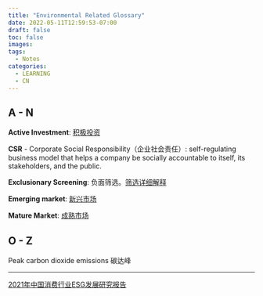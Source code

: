 ```yaml
---
title: "Environmental Related Glossary"
date: 2022-05-11T12:59:53-07:00
draft: false
toc: false
images:
tags:
  - Notes
categories:	
  - LEARNING
  - CN
---
```




## A - N

**Active Investment**: [积极投资](https://wiki.mbalib.com/wiki/%E7%A7%AF%E6%9E%81%E6%8A%95%E8%B5%84)

**CSR** - Corporate Social Responsibility（企业社会责任）: self-regulating business model that helps a company be socially accountable to itself, its stakeholders, and the public. 

**Exclusionary Screening**: 负面筛选。[筛选详细解释](https://www.unpri.org/download?ac=10988)

**Emerging market**: [新兴市场](https://wiki.mbalib.com/wiki/%E6%96%B0%E5%85%B4%E5%B8%82%E5%9C%BA)

**Mature Market**: [成熟市场](https://wiki.mbalib.com/wiki/%E6%88%90%E7%86%9F%E5%B8%82%E5%9C%BA)

## O - Z

Peak carbon dioxide emissions 碳达峰

---

[2021年中国消费行业ESG发展研究报告](https://pdf.dfcfw.com/pdf/H3_AP202204071557869997_1.pdf?1649369271000.pdf)

